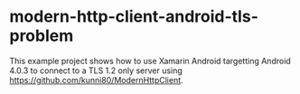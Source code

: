 # modern-http-client-android-tls-problem

This example project shows how to use Xamarin Android targetting Android 4.0.3 to connect to a TLS 1.2 only server using https://github.com/kunni80/ModernHttpClient.
